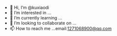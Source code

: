 - 👋 Hi, I’m @kuxiaodi
- 👀 I’m interested in ...
- 🌱 I’m currently learning ...
- 💞️ I’m looking to collaborate on ...
- 📫 How to reach me ...email:1271068900@qq.com

<!---
kuxiaodi/kuxiaodi is a ✨ special ✨ repository because its `README.md` (this file) appears on your GitHub profile.
You can click the Preview link to take a look at your changes.
--->
